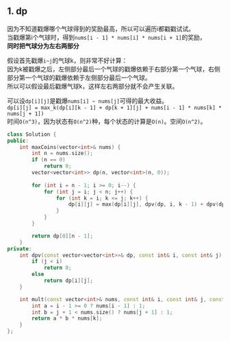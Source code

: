 ## 1. dp
因为不知道戳爆哪个气球得到的奖励最高，所以可以遍历i都戳戳试试。  
当戳爆第i个气球时，得到`nums[i - 1] * nums[i] * nums[i + 1]`的奖励，  
**同时把气球分为左右两部分**  
  
假设首先戳爆`i~j`的气球k，则非常不好计算：  
因为k被戳爆之后，左侧部分最后一个气球的戳爆依赖于右部分第一个气球，右侧部分第一个气球的戳爆依赖于左侧部分最后一个气球。  
所以可以假设最后戳爆气球k，这样左右两部分就不会产生关联。  
  
可以设`dp[i][j]`是戳爆`nums[i] ~ nums[j]`可得的最大收益。  
`dp[i][j] = max_k(dp[i][k - 1] + dp[k + 1][j] + nums[i - 1] * nums[k] * nums[j + 1])`  
时间`O(n^3)`，因为状态有`O(n^2)`种，每个状态的计算是`O(n)`。空间`O(n^2)`。  
```cpp
class Solution {
public:
    int maxCoins(vector<int>& nums) {
        int n = nums.size();
        if (n == 0)
            return 0;
        vector<vector<int>> dp(n, vector<int>(n, 0));
        
        for (int i = n - 1; i >= 0; i--) {
            for (int j = i; j < n; j++) {
                for (int k = i; k <= j; k++) {
                    dp[i][j] = max(dp[i][j], dpv(dp, i, k - 1) + dpv(dp, k + 1, j) + mult(nums, i, j, k));
                }
            }
        }

        return dp[0][n - 1];
    }
private:
    int dpv(const vector<vector<int>>& dp, const int& i, const int& j) {
        if (j < i)
            return 0;
        else
            return dp[i][j];
    }

    int mult(const vector<int>& nums, const int& i, const int& j, const int& k) {
        int a = i - 1 >= 0 ? nums[i - 1] : 1;
        int b = j + 1 < nums.size() ? nums[j + 1] : 1;
        return a * b * nums[k];
    }
};
```